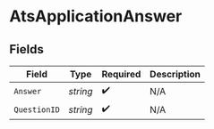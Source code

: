 # AtsApplicationAnswer


## Fields

| Field              | Type               | Required           | Description        |
| ------------------ | ------------------ | ------------------ | ------------------ |
| `Answer`           | *string*           | :heavy_check_mark: | N/A                |
| `QuestionID`       | *string*           | :heavy_check_mark: | N/A                |